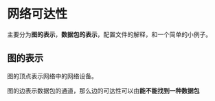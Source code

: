 # 网络可达性

主要分为**图的表示**，**数据包的表示**，配置文件的解释，和一个简单的小例子。

## 图的表示

图的顶点表示网络中的网络设备。

图的边表示数据包的通道，那么边的可达性可以由**能不能找到一种数据包**

